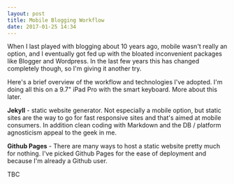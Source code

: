 ```yaml
---
layout: post
title: Mobile Blogging Workflow
date: 2017-01-25 14:34
---
```

When I last played with blogging about 10 years ago, mobile wasn't really an option, and I eventually got fed up with the bloated inconvenient packages like Blogger and Wordpress. In the last few years this has changed completely though, so I'm giving it another try.

Here's a brief overview of the workflow and technologies I've adopted. I'm doing all this on a 9.7" iPad Pro with the smart keyboard. More about this later.

**Jekyll** - static website generator. Not especially a mobile option, but static sites are the way to go for fast responsive sites and that's aimed at mobile consumers. In addition clean coding with Markdown and the DB / platform agnosticism appeal to the geek in me.

**Github Pages** - There are many ways to host a static website pretty much for nothing. I've picked Github Pages for the ease of deployment and because I'm already a Github user.

TBC